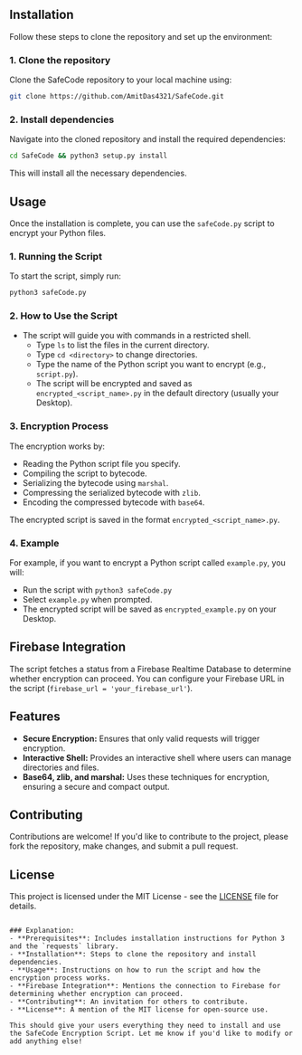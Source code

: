 

## Installation

Follow these steps to clone the repository and set up the environment:

### 1. Clone the repository

Clone the SafeCode repository to your local machine using:

```bash
git clone https://github.com/AmitDas4321/SafeCode.git
```

### 2. Install dependencies

Navigate into the cloned repository and install the required dependencies:

```bash
cd SafeCode && python3 setup.py install
```

This will install all the necessary dependencies.

## Usage

Once the installation is complete, you can use the `safeCode.py` script to encrypt your Python files.

### 1. Running the Script

To start the script, simply run:

```bash
python3 safeCode.py
```

### 2. How to Use the Script

- The script will guide you with commands in a restricted shell.
  - Type `ls` to list the files in the current directory.
  - Type `cd <directory>` to change directories.
  - Type the name of the Python script you want to encrypt (e.g., `script.py`).
  - The script will be encrypted and saved as `encrypted_<script_name>.py` in the default directory (usually your Desktop).

### 3. Encryption Process

The encryption works by:
- Reading the Python script file you specify.
- Compiling the script to bytecode.
- Serializing the bytecode using `marshal`.
- Compressing the serialized bytecode with `zlib`.
- Encoding the compressed bytecode with `base64`.

The encrypted script is saved in the format `encrypted_<script_name>.py`.

### 4. Example

For example, if you want to encrypt a Python script called `example.py`, you will:
- Run the script with `python3 safeCode.py`
- Select `example.py` when prompted.
- The encrypted script will be saved as `encrypted_example.py` on your Desktop.

## Firebase Integration

The script fetches a status from a Firebase Realtime Database to determine whether encryption can proceed. You can configure your Firebase URL in the script (`firebase_url = 'your_firebase_url'`).

## Features

- **Secure Encryption:** Ensures that only valid requests will trigger encryption.
- **Interactive Shell:** Provides an interactive shell where users can manage directories and files.
- **Base64, zlib, and marshal:** Uses these techniques for encryption, ensuring a secure and compact output.

## Contributing

Contributions are welcome! If you'd like to contribute to the project, please fork the repository, make changes, and submit a pull request.

## License

This project is licensed under the MIT License - see the [LICENSE](LICENSE) file for details.
```

### Explanation:
- **Prerequisites**: Includes installation instructions for Python 3 and the `requests` library.
- **Installation**: Steps to clone the repository and install dependencies.
- **Usage**: Instructions on how to run the script and how the encryption process works.
- **Firebase Integration**: Mentions the connection to Firebase for determining whether encryption can proceed.
- **Contributing**: An invitation for others to contribute.
- **License**: A mention of the MIT license for open-source use.

This should give your users everything they need to install and use the SafeCode Encryption Script. Let me know if you'd like to modify or add anything else!
